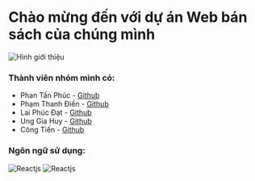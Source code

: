 # Chào mừng đến với dự án Web bán sách của chúng mình

![Hình giới thiệu](https://as2.ftcdn.net/v2/jpg/03/04/64/41/1000_F_304644139_s3KjsnGCKwQ1qcvzlRsNPgpwmJHd4AKn.jpg)

### Thành viên nhóm mình có:
  - Phan Tấn Phúc - [Github](https://github.com/TanPhuc2804)
  - Phạm Thanh Điền - [Github](https://github.com/ThanhDien2004)
  - Lai Phúc Đạt - [Github](https://github.com/laidat123-png)
  - Ung Gia Huy - [Github](https://github.com/hyuzz1)
  - Công Tiến - [Github](https://github.com/tien-123-start)

### Ngôn ngữ sử dụng: 
  ![Reactjs](https://img.icons8.com/?size=100&id=bzf0DqjXFHIW&format=png&color=000000)    ![Reactjs](https://img.icons8.com/?size=100&id=54087&format=png&color=000000) 
